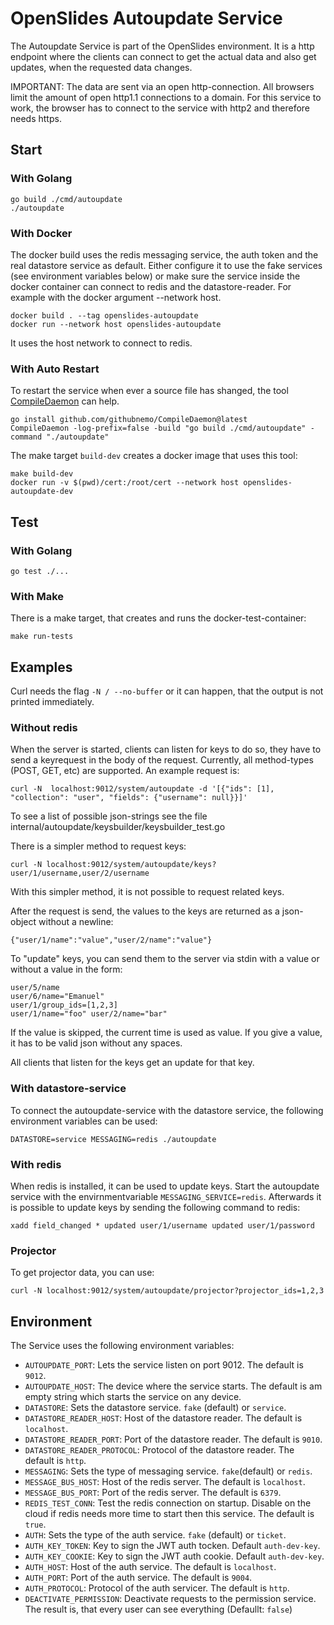 # OpenSlides Autoupdate Service

The Autoupdate Service is part of the OpenSlides environment. It is a http
endpoint where the clients can connect to get the actual data and also get
updates, when the requested data changes.

IMPORTANT: The data are sent via an open http-connection. All browsers limit the
amount of open http1.1 connections to a domain. For this service to work, the
browser has to connect to the service with http2 and therefore needs https.


## Start

### With Golang

```
go build ./cmd/autoupdate
./autoupdate
```


### With Docker

The docker build uses the redis messaging service, the auth token and the real
datastore service as default. Either configure it to use the fake services (see
environment variables below) or make sure the service inside the docker
container can connect to redis and the datastore-reader. For example with the
docker argument --network host.

```
docker build . --tag openslides-autoupdate
docker run --network host openslides-autoupdate
```

It uses the host network to connect to redis.


### With Auto Restart

To restart the service when ever a source file has shanged, the tool
[CompileDaemon](https://github.com/githubnemo/CompileDaemon) can help.

```
go install github.com/githubnemo/CompileDaemon@latest
CompileDaemon -log-prefix=false -build "go build ./cmd/autoupdate" -command "./autoupdate"
```

The make target `build-dev` creates a docker image that uses this tool:

```
make build-dev
docker run -v $(pwd)/cert:/root/cert --network host openslides-autoupdate-dev
```


## Test

### With Golang

```
go test ./...
```


### With Make

There is a make target, that creates and runs the docker-test-container:

```
make run-tests
```


## Examples

Curl needs the flag `-N / --no-buffer` or it can happen, that the output is not
printed immediately.


### Without redis

When the server is started, clients can listen for keys to do so, they have to
send a keyrequest in the body of the request. Currently, all method-types (POST,
GET, etc) are supported. An example request is:

`curl -N  localhost:9012/system/autoupdate -d '[{"ids": [1], "collection": "user", "fields": {"username": null}}]'`

To see a list of possible json-strings see the file
internal/autoupdate/keysbuilder/keysbuilder_test.go

There is a simpler method to request keys:

`curl -N localhost:9012/system/autoupdate/keys?user/1/username,user/2/username`

With this simpler method, it is not possible to request related keys.

After the request is send, the values to the keys are returned as a json-object
without a newline:
```
{"user/1/name":"value","user/2/name":"value"}
```

To "update" keys, you can send them to the server via stdin with a value or
without a value in the form:

```
user/5/name
user/6/name="Emanuel"
user/1/group_ids=[1,2,3]
user/1/name="foo" user/2/name="bar"
```

If the value is skipped, the current time is used as value. If you give a value,
it has to be valid json without any spaces.

All clients that listen for the keys get an update for that key.


### With datastore-service

To connect the autoupdate-service with the datastore service, the following
environment variables can be used:

`DATASTORE=service MESSAGING=redis ./autoupdate`


### With redis

When redis is installed, it can be used to update keys. Start the autoupdate
service with the envirnmentvariable `MESSAGING_SERVICE=redis`. Afterwards it is
possible to update keys by sending the following command to redis:

`xadd field_changed * updated user/1/username updated user/1/password`


### Projector

To get projector data, you can use:

`curl -N localhost:9012/system/autoupdate/projector?projector_ids=1,2,3`


## Environment

The Service uses the following environment variables:

* `AUTOUPDATE_PORT`: Lets the service listen on port 9012. The default is
  `9012`.
* `AUTOUPDATE_HOST`: The device where the service starts. The default is am
  empty string which starts the service on any device.
* `DATASTORE`: Sets the datastore service. `fake` (default) or `service`.
* `DATASTORE_READER_HOST`: Host of the datastore reader. The default is
  `localhost`.
* `DATASTORE_READER_PORT`: Port of the datastore reader. The default is `9010`.
* `DATASTORE_READER_PROTOCOL`: Protocol of the datastore reader. The default is
  `http`.
* `MESSAGING`: Sets the type of messaging service. `fake`(default) or
  `redis`.
* `MESSAGE_BUS_HOST`: Host of the redis server. The default is `localhost`.
* `MESSAGE_BUS_PORT`: Port of the redis server. The default is `6379`.
* `REDIS_TEST_CONN`: Test the redis connection on startup. Disable on the cloud
  if redis needs more time to start then this service. The default is `true`.
* `AUTH`: Sets the type of the auth service. `fake` (default) or `ticket`.
* `AUTH_KEY_TOKEN`: Key to sign the JWT auth tocken. Default `auth-dev-key`.
* `AUTH_KEY_COOKIE`: Key to sign the JWT auth cookie. Default `auth-dev-key`.
* `AUTH_HOST`: Host of the auth service. The default is `localhost`.
* `AUTH_PORT`: Port of the auth service. The default is `9004`.
* `AUTH_PROTOCOL`: Protocol of the auth servicer. The default is `http`.
* `DEACTIVATE_PERMISSION`: Deactivate requests to the permission service. The
  result is, that every user can see everything (Defaullt: `false`)

